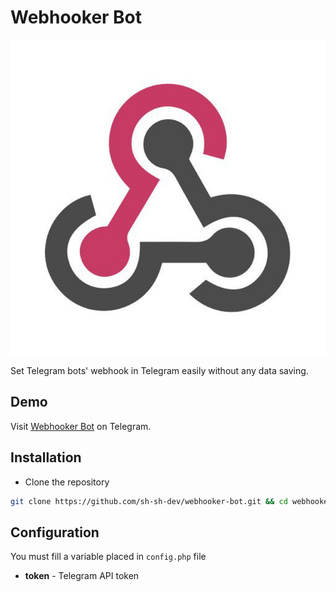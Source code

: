 # Webhooker Bot

<p align="center">
    <img alt="webhooker's logo" src="https://raw.githubusercontent.com/sh-sh-dev/webhooker-bot/master/logo.jpg">
</p>

Set Telegram bots' webhook in Telegram easily without any data saving.

## Demo

Visit [Webhooker Bot](https://t.me/Webhooker_bot) on Telegram.

## Installation

* Clone the repository

```bash
git clone https://github.com/sh-sh-dev/webhooker-bot.git && cd webhooker-bot
```

## Configuration

You must fill a variable placed in `config.php` file

* **token** - Telegram API token

